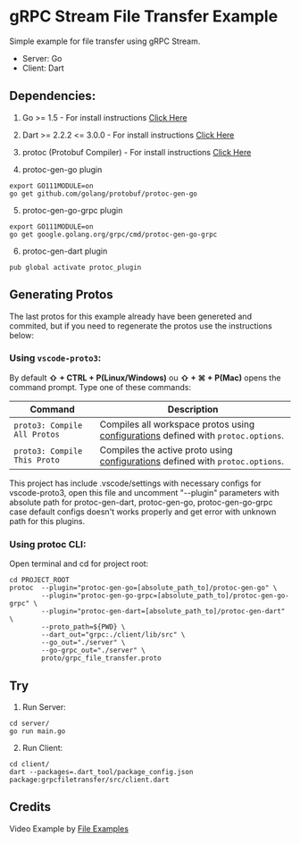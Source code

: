 # gRPC Stream File Transfer Example

Simple example for file transfer using gRPC Stream.

* Server: Go
* Client: Dart


## Dependencies:

1. Go >= 1.5 - For install instructions [Click Here](https://golang.org/doc/install)

2. Dart >= 2.2.2 <= 3.0.0 - For install instructions [Click Here](https://dart.dev/get-dart)

3. protoc (Protobuf Compiler) - For install instructions [Click Here](https://grpc.io/docs/protoc-installation/)

4. protoc-gen-go plugin
```
export GO111MODULE=on
go get github.com/golang/protobuf/protoc-gen-go
```

5. protoc-gen-go-grpc plugin
```
export GO111MODULE=on
go get google.golang.org/grpc/cmd/protoc-gen-go-grpc
```

6. protoc-gen-dart plugin
```
pub global activate protoc_plugin
```


## Generating Protos

The last protos for this example already have been genereted and commited, but if you need to regenerate the protos use the instructions below:


### Using `vscode-proto3`:

By default **⇧ + CTRL + P(Linux/Windows)** ou **⇧ + ⌘ + P(Mac)** opens the command prompt. Type one of these commands:

| Command | Description |
|---------|-------------|
| `proto3: Compile All Protos` | Compiles all workspace protos using [configurations](#extension-settings) defined with `protoc.options`. |
| `proto3: Compile This Proto` | Compiles the active proto using [configurations](#extension-settings) defined with `protoc.options`. |

This project has include .vscode/settings with necessary configs for vscode-proto3, open this file and uncomment "--plugin" parameters with absolute path for protoc-gen-dart, protoc-gen-go, protoc-gen-go-grpc case default configs doesn't works properly and get error with unknown path for this plugins.


### Using protoc CLI:

Open terminal and cd for project root:

```
cd PROJECT_ROOT
protoc  --plugin="protoc-gen-go=[absolute_path_to]/protoc-gen-go" \
        --plugin="protoc-gen-go-grpc=[absolute_path_to]/protoc-gen-go-grpc" \
        --plugin="protoc-gen-dart=[absolute_path_to]/protoc-gen-dart" \
        --proto_path=${PWD} \
        --dart_out="grpc:./client/lib/src" \
        --go_out="./server" \
        --go-grpc_out="./server" \
        proto/grpc_file_transfer.proto
```


## Try

1. Run Server:
```
cd server/
go run main.go
```

2. Run Client:
```
cd client/
dart --packages=.dart_tool/package_config.json package:grpcfiletransfer/src/client.dart
```

## Credits

Video Example by [File Examples](https://file-examples-com.github.io/uploads/2017/04/file_example_MP4_1920_18MG.mp4)